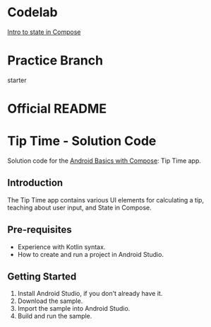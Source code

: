 # Codelab
[Intro to state in Compose](https://developer.android.com/codelabs/basic-android-kotlin-compose-using-state?hl=ja&continue=https://developer.android.com/courses/pathways/android-basics-compose-unit-2-pathway-3?hl%3Dja%23codelab-https://developer.android.com/codelabs/basic-android-kotlin-compose-using-state#11)

# Practice Branch
starter

# Official README

Tip Time - Solution Code
=================================

Solution code for the [Android Basics with Compose](https://developer.android.com/courses/android-basics-compose/course): Tip Time app.


Introduction
------------
The Tip Time app contains various UI elements for calculating a tip,
teaching about user input, and State in Compose.


Pre-requisites
--------------
* Experience with Kotlin syntax.
* How to create and run a project in Android Studio.


Getting Started
---------------
1. Install Android Studio, if you don't already have it.
2. Download the sample.
3. Import the sample into Android Studio.
4. Build and run the sample.
